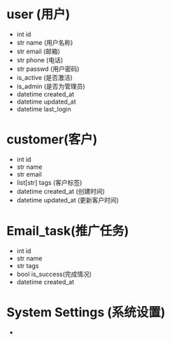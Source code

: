 # user (用户)
- int id
- str name (用户名称)
- str email (邮箱)
- str phone (电话)
- str passwd (用户密码)
- is_active (是否激活)
- is_admin (是否为管理员)
- datetime created_at 
- datetime updated_at
- datetime last_login 
# customer(客户)
- int id
- str name
- str email
- list[str] tags (客户标签)
- datetime created_at (创建时间)
- datetime updated_at (更新客户时间)


# Email_task(推广任务)
- int id
- str name
- str tags
- bool is_success(完成情况)
- datetime created_at

# System Settings (系统设置)
- 